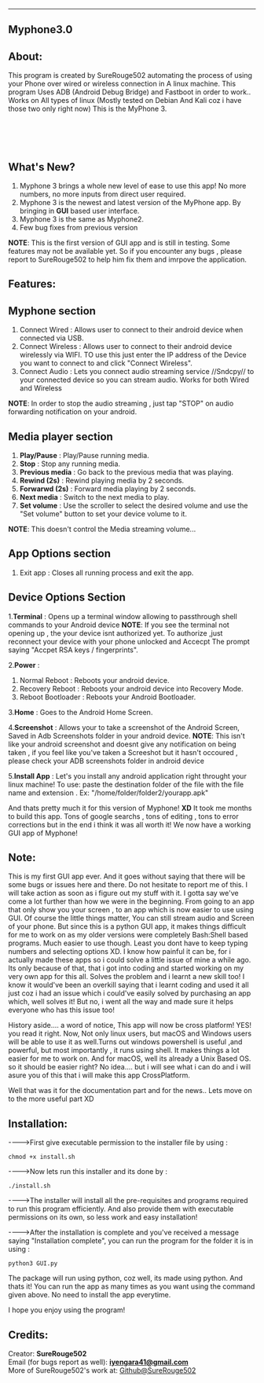 ------------------------------------------------------------------------------------------------------------------------------------------------------------------------------------------------------------------------------------------------------------------------------------------------------------------------------------------
Myphone3.0
----------



About:
------
This program is created by SureRouge502 automating the process of using your Phone over wired or wireless connection in
A linux machine. This program Uses ADB (Android Debug Bridge) and Fastboot in order to work..
Works on All types of linux (Mostly tested on Debian And Kali coz i have those two only right now)
This is the MyPhone 3.<br/> <br/><br/><br/><br/>




What's New?
-----------
1. Myphone 3 brings a whole new level of ease to use this app! No more numbers, no more inputs from direct user required.
2. Myphone 3 is the newest and latest version of the MyPhone app. By bringing in **GUI** based user interface.
3. Myphone 3 is the same as Myphone2.
4. Few bug fixes from previous version

**NOTE**: This is the first version of GUI app and is still in testing. Some features may not be available yet. So if you encounter any bugs , please report to SureRouge502 to help him fix them and imrpove the application.




Features:
---------



Myphone section
---------------

1. Connect Wired : Allows user to connect to their android device when connected via USB.
2. Connect Wireless : Allows user to connect to their android device wirelessly via WIFI. TO use this just enter the IP address of the Device you want to connect to and click "Connect Wireless".
3. Connect Audio : Lets you connect audio streaming service //Sndcpy// to your connected device so you can stream audio. Works for both Wired and Wireless

**NOTE**: In order to stop the audio streaming , just tap "STOP" on audio forwarding notification on your android.




Media player section
--------------------

1. **Play/Pause** : Play/Pause running media.
2. **Stop** : Stop any running media.
3. **Previous media** : Go back to the previous media that was playing.
4. **Rewind (2s)** : Rewind playing media by 2 seconds.
5. **Forwarwd (2s)** : Forward media playing by 2 seconds.
6. **Next media** : Switch to the next media to play.
7. **Set volume** : Use the scroller to select the desired volume and use the "Set volume" button to set your device volume to it.

**NOTE**: This doesn't control the Media streaming volume...




App Options section
-------------------

   1. Exit app : Closes all running process and exit the app.




Device Options Section 
----------------------

1.**Terminal** : Opens up a terminal window allowing to passthrough shell commands to your Android device
**NOTE**: If you see the terminal not opening up , the your device isnt authorized yet. To authorize ,just reconnect your device with your phone unlocked and Accecpt The prompt saying "Accpet RSA keys / fingerprints".


2.**Power** : 
  1. Normal Reboot : Reboots your android device.
  2. Recovery Reboot : Reboots your android device into Recovery Mode.
  3. Reboot Bootloader : Reboots your Android Bootloader.


3.**Home** : Goes to the Android Home Screen.


4.**Screenshot** : Allows your to take a screenshot of the Android Screen, Saved in Adb Screenshots folder in your android device.
**NOTE**: This isn't like your android screenshot and doesnt give any notification on being taken , if you feel like you've taken a Screeshot but it hasn't occoured , please check your ADB screenshots folder in android device


5.**Install App** : Let's you install any android application right throught your linux machine! 
To use: paste the destination folder of the file with the file name and extension . Ex: "/home/folder/folder2/yourapp.apk"



And thats pretty much it for this version of Myphone! **XD**
It took me months to build this app. Tons of google searchs , tons of editing , tons to error corrections but in the end i think it was all worth it!
We now have a working GUI app of Myphone!




Note:
-----
This is my first GUI app ever. And it goes without saying that there will be some bugs or issues here and there.
Do not hesitate to report me of this. I will take action as soon as i figure out my stuff with it. I gotta say we've come a lot further than how we were in 
the beginning. From going to an app that only show you your screen , to an app which is now easier to use using GUI. Of course the little things matter,
You can still stream audio and Screen of your phone. But since this is a python GUI app, it makes things difficult for me to work on as my older versions 
were completely Bash:Shell based programs. Much easier to use though. Least you dont have to keep typing numbers and selecting options XD. I know how painful
it can be, for i actually made these apps so i could solve a little issue of mine a while ago. Its only because of that, that i got into coding and started 
working on my very own app for this all. Solves the problem and i learnt a new skill too! I know it would've been an overkill saying that i learnt coding
and used it all just coz i had an issue which i could've easily solved by purchasing an app which, well solves it! But no, i went all the way and made sure it
helps everyone who has this issue too!

History aside.... 
a word of notice, This app will now be cross platform!
YES! you read it right. Now, Not only linux users, but macOS and Windows users will be able to use it as well.Turns out windows powershell is useful ,and
powerful, but most importantly , it runs using shell. It makes things a lot easier for me to work on. And for macOS, well its already a Unix Based OS. so
it should be easier right? No idea.... but i will see what i can do and i will asure you of this that i will make this app CrossPlatform.

Well that was it for the documentation part and for the news.. Lets move on to the more useful part XD





Installation:
-------------

---->First give executable permission to the installer file by using :

    chmod +x install.sh

---->Now lets run this installer and its done by :

    ./install.sh

---->The installer will install all the pre-requisites and programs required to run this program efficiently. And also provide them with executable permissions
on its own, so less work and easy installation!

---->After the installation is complete and you've received a message saying "Installation complete", you can run the program for the folder it is in using :

    python3 GUI.py

The package will run using python, coz well, its made using python. And thats it! You can run the app as many times as you want using the command given above.
No need to install the app everytime.


I hope you enjoy using the program!




Credits:
--------

Creator: **SureRouge502** <br />
Email (for bugs report as well): **iyengara41@gmail.com**<br />
More of SureRouge502's work at: [Github@SureRouge502]( https://github.com/SureRouge502)


